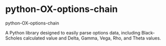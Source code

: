 # python-OX-options-chain
python-OX-options-chain

A Python library designed to easily parse options data, including Black-Scholes calculated value and
Delta, Gamma, Vega, Rho, and Theta values. 


